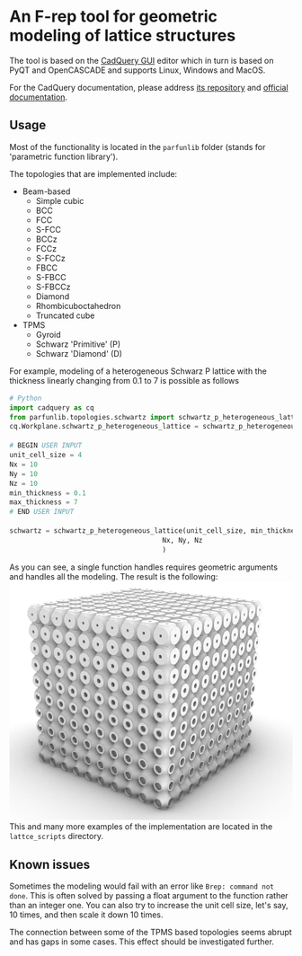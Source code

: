 # An F-rep tool for geometric modeling of lattice structures

The tool is based on the [CadQuery GUI](https://github.com/CadQuery/CQ-editor.git) editor which in turn is based on PyQT and OpenCASCADE and supports Linux, Windows and MacOS.

For the CadQuery documentation, please address [its repository](https://github.com/CadQuery/cadquery) and [official documentation](https://cadquery.readthedocs.io/en/latest/).

## Usage
Most of the functionality is located in the `parfunlib` folder (stands for 'parametric function library').

The topologies that are implemented include:
* Beam-based
  * Simple cubic
  * BCC
  * FCC
  * S-FCC
  * BCCz
  * FCCz
  * S-FCCz
  * FBCC
  * S-FBCC
  * S-FBCCz
  * Diamond
  * Rhombicuboctahedron
  * Truncated cube
* TPMS
  * Gyroid
  * Schwarz 'Primitive' (P)
  * Schwarz 'Diamond' (D)

For example, modeling of a heterogeneous Schwarz P lattice with the thickness linearly changing from 0.1 to 7 is possible as follows
```python
# Python
import cadquery as cq
from parfunlib.topologies.schwartz import schwartz_p_heterogeneous_lattice
cq.Workplane.schwartz_p_heterogeneous_lattice = schwartz_p_heterogeneous_lattice

# BEGIN USER INPUT
unit_cell_size = 4
Nx = 10
Ny = 10
Nz = 10
min_thickness = 0.1
max_thickness = 7
# END USER INPUT

schwartz = schwartz_p_heterogeneous_lattice(unit_cell_size, min_thickness, max_thickness,
                                      Nx, Ny, Nz
                                      )
```
As you can see, a single function handles requires geometric arguments and handles all the modeling. The result is the following:
![Heterogeneous Schwartz P lattice](/screenshots/hetero-schwartz.png)
This and many more examples of the implementation are located in the `lattce_scripts` directory.

## Known issues
Sometimes the modeling would fail with an error like `Brep: command not done`. This is often solved by passing a float argument to the function rather than an integer one. You can also try to increase the unit cell size, let's say, 10 times, and then scale it down 10 times.

The connection between some of the TPMS based topologies seems abrupt and has gaps in some cases. This effect should be investigated further.
